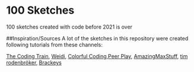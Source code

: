 # 100 Sketches
 100 sketches created with code before 2021 is over

##Inspiration/Sources
A lot of the sketches in this repository were created following tutorials from these channels:

[The Coding Train](https://www.youtube.com/c/TheCodingTrain), [Weidi](https://www.youtube.com/c/weidizhang), [Colorful Coding](https://www.youtube.com/c/ColorfulCoding),[Peer Play](https://www.youtube.com/c/PeerPlay), [AmazingMaxStuff](https://www.youtube.com/c/AmazingMaxStuff), [tim rodenbröker](https://www.youtube.com/c/timrodenbr%C3%B6kercreativecoding), [Brackeys](https://www.youtube.com/c/Brackeys)

